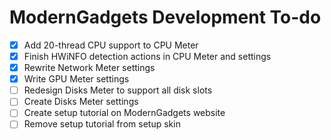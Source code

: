 # ModernGadgets Development To-do
- [x] Add 20-thread CPU support to CPU Meter
- [x] Finish HWiNFO detection actions in CPU Meter and settings
- [x] Rewrite Network Meter settings
- [x] Write GPU Meter settings
- [ ] Redesign Disks Meter to support all disk slots
- [ ] Create Disks Meter settings
- [ ] Create setup tutorial on ModernGadgets website
- [ ] Remove setup tutorial from setup skin
